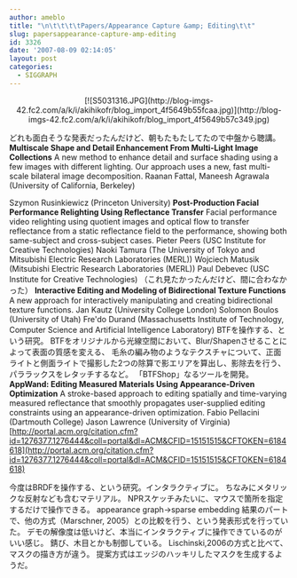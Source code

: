 ```yaml
---
author: ameblo
title: "\n\t\t\t\tPapers/Appearance Capture &amp; Editing\t\t"
slug: papersappearance-capture-amp-editing
id: 3326
date: '2007-08-09 02:14:05'
layout: post
categories:
  - SIGGRAPH
---
```


<div align="center">[![S5031316.JPG](http://blog-imgs-42.fc2.com/a/k/i/akihikofr/blog_import_4f5649b55fcaa.jpg)](http://blog-imgs-42.fc2.com/a/k/i/akihikofr/blog_import_4f5649b57c349.jpg)</div>

どれも面白そうな発表だったんだけど、朝もたもたしてたので中盤から聴講。 **Multiscale Shape and Detail Enhancement From Multi-Light Image Collections** A new method to enhance detail and surface shading using a few images with different lighting. Our approach uses a new, fast multi-scale bilateral image decomposition. Raanan Fattal, Maneesh Agrawala (University of California, Berkeley)

Szymon Rusinkiewicz (Princeton University) **Post-Production Facial Performance Relighting Using Reflectance Transfer** Facial performance video relighting using quotient images and optical flow to transfer reflectance from a static reflectance field to the performance, showing both same-subject and cross-subject cases. Pieter Peers (USC Institute for Creative Technologies) Naoki Tamura (The University of Tokyo and Mitsubishi Electric Research Laboratories (MERL)) Wojciech Matusik (Mitsubishi Electric Research Laboratories (MERL)) Paul Debevec (USC Institute for Creative Technologies) （これ見たかったんだけど、間に合わなかった） **Interactive Editing and Modeling of Bidirectional Texture Functions** A new approach for interactively manipulating and creating bidirectional texture functions. Jan Kautz (University College London) Solomon Boulos (University of Utah) Fre'do Durand (Massachusetts Institute of Technology, Computer Science and Artificial Intelligence Laboratory) BTFを操作する、という研究。 BTFをオリジナルから光線空間において、Blur/Shapenさせることによって表面の質感を変える、 毛糸の編み物のようなテクスチャについて、正面ライトと側面ライトで撮影した2つの除算で影エリアを算出し、影除去を行う、パララックスをレタッチするなど。 「BTFShop」なるツールを開発。 **AppWand: Editing Measured Materials Using Appearance-Driven Optimization** A stroke-based approach to editing spatially and time-varying measured reflectance that smoothly propagates user-supplied editing constraints using an appearance-driven optimization. Fabio Pellacini (Dartmouth College) Jason Lawrence (University of Virginia) [http://portal.acm.org/citation.cfm?id=1276377.1276444&coll=portal&dl=ACM&CFID=15151515&CFTOKEN=6184618](http://portal.acm.org/citation.cfm?id=1276377.1276444&coll=portal&dl=ACM&CFID=15151515&CFTOKEN=6184618)

今度はBRDFを操作する、という研究。インタラクティブに。 ちなみにメタリックな反射なども含むマテリアル。 NPRスケッチみたいに、マウスで箇所を指定するだけで操作できる。 appearance graph→sparse embedding 結果のパートで、他の方式（Marschner, 2005）との比較を行う、という発表形式を行っていた。 デモの解像度は低いけど、本当にインタラクティブに操作できているのがいい感じ。 錆び、木目とかも制御している。 Lischinski,2006の方式と比べて、マスクの描き方が違う。 提案方式はエッジのハッキリしたマスクを生成するようだ。